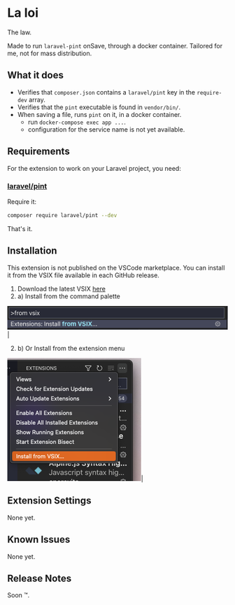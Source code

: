 # La loi

The law.

Made to run `laravel-pint` onSave, through a docker container.
Tailored for me, not for mass distribution.

## What it does

- Verifies that `composer.json` contains a `laravel/pint` key in the `require-dev` array.
- Verifies that the `pint` executable is found in `vendor/bin/`.
- When saving a file, runs `pint` on it, in a docker container.
  - run `docker-compose exec app ...`.
  - configuration for the service name is not yet available.

## Requirements

For the extension to work on your Laravel project, you need:

### [laravel/pint](https://github.com/laravel/pint)

Require it:
```bash
composer require laravel/pint --dev
```

That's it.

## Installation

This extension is not published on the VSCode marketplace.
You can install it from the VSIX file available in each GitHub release.


1. Download the latest VSIX [here](https://github.com/vorban/laloi/releases)
2. a) Install from the command palette

![Command Palette: install from VSIX](https://github.com/vorban/laloi/blob/main/docs/img/cmd_from_vsix.png?raw=true)|

2. b) Or Install from the extension menu

![Install from VSIX](https://github.com/vorban/laloi/blob/main/docs/img/from_vsix.png?raw=true)|

## Extension Settings

None yet.

## Known Issues

None yet.

## Release Notes

Soon :tm:.
